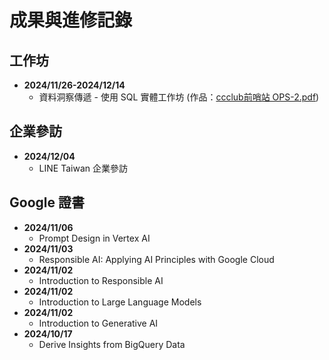 # 成果與進修記錄

## 工作坊
- **2024/11/26-2024/12/14**
  - 資料洞察傳遞 - 使用 SQL 實體工作坊 (作品：[ccclub前哨站 OPS-2.pdf](https://github.com/inwater0929/Portfolio/blob/main/ccclub%E5%89%8D%E5%93%A8%E7%AB%99%20OPS-2.pdf))

## 企業參訪
- **2024/12/04**
  - LINE Taiwan 企業參訪

## Google 證書
- **2024/11/06**
  - Prompt Design in Vertex AI
- **2024/11/03**
  - Responsible AI: Applying AI Principles with Google Cloud
- **2024/11/02**
  - Introduction to Responsible AI
- **2024/11/02**
  - Introduction to Large Language Models
- **2024/11/02**
  - Introduction to Generative AI
- **2024/10/17**
  - Derive Insights from BigQuery Data
